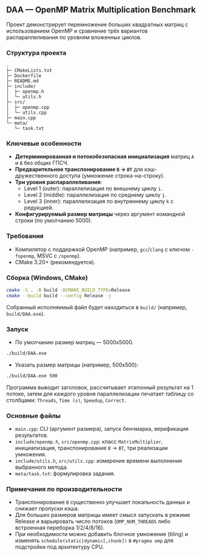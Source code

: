 ## DAA — OpenMP Matrix Multiplication Benchmark

Проект демонстрирует перемножение больших квадратных матриц с использованием OpenMP и сравнение трёх вариантов распараллеливания по уровням вложенных циклов.

### Структура проекта
```
.
├─ CMakeLists.txt
├─ Dockerfile
├─ README.md
├─ include/
│  ├─ openmp.h
│  └─ utils.h
├─ src/
│  ├─ openmp.cpp
│  └─ utils.cpp
├─ main.cpp
└─ meta/
   └─ task.txt

```

### Ключевые особенности
- **Детерминированная и потокобезопасная инициализация** матриц `A` и `B` без общих ГПСЧ.
- **Предварительное транспонирование `B` → `BT`** для кэш-дружественного доступа (умножение строка-на-строку).
- **Три уровня распараллеливания**:
  - Level 1 (outer): параллелизация по внешнему циклу `i`.
  - Level 2 (middle): параллелизация по среднему циклу `j`.
  - Level 3 (inner): параллелизация по внутреннему циклу `k` с редукцией.
- **Конфигурируемый размер матрицы** через аргумент командной строки (по умолчанию 5000).

### Требования
- Компилятор с поддержкой OpenMP (например, `gcc`/`clang` с ключом `-fopenmp`, MSVC с `/openmp`).
- CMake 3.20+ (рекомендуется).

### Сборка (Windows, CMake)
```bash
cmake -S . -B build -DCMAKE_BUILD_TYPE=Release
cmake --build build --config Release -j
```

Собранный исполняемый файл будет находиться в `build/` (например, `build/DAA.exe`).

### Запуск
- По умолчанию размер матриц — 5000x5000.
```bash
./build/DAA.exe
```

- Указать размер матрицы (например, 500x500):
```bash
./build/DAA.exe 500
```

Программа выводит заголовок, рассчитывает эталонный результат на 1 потоке, затем для каждого уровня параллелизации печатает таблицу со столбцами: `Threads`, `Time (s)`, `Speedup`, `Correct`.

### Основные файлы
- `main.cpp`: CLI (аргумент размера), запуск бенчмарка, верификация результатов.
- `include/openmp.h`, `src/openmp.cpp`: класс `MatrixMultiplier`, инициализация, транспонирование `B` → `BT`, три реализации умножения.
- `include/utils.h`, `src/utils.cpp`: измерение времени выполнения выбранного метода.
- `meta/task.txt`: формулировка задания.

### Примечания по производительности
- Транспонирование `B` существенно улучшает локальность данных и снижает пропуски кэша.
- Для больших размеров матрицы имеет смысл запускать в режиме Release и варьировать число потоков (`OMP_NUM_THREADS` либо встроенная переборка 1/2/4/8/16).
- При необходимости можно добавить блочное умножение (tiling) и изменять `schedule(static|dynamic[,chunk])` в `#pragma omp` для подстройки под архитектуру CPU.